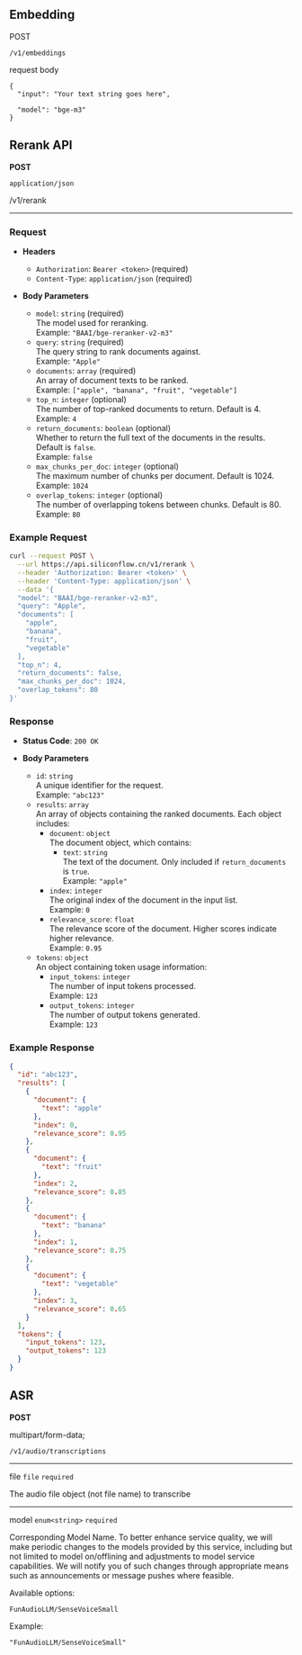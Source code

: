 ## Embedding

POST

```
/v1/embeddings
```

request body

```
{
  "input": "Your text string goes here",

  "model": "bge-m3"
}

```

## Rerank API

**POST**

`application/json`

/v1/rerank

---

### Request

- **Headers**
  - `Authorization`: `Bearer <token>` (required)
  - `Content-Type`: `application/json` (required)

- **Body Parameters**
  - `model`: `string` (required)  
    The model used for reranking.  
    Example: `"BAAI/bge-reranker-v2-m3"`
  - `query`: `string` (required)  
    The query string to rank documents against.  
    Example: `"Apple"`
  - `documents`: `array` (required)  
    An array of document texts to be ranked.  
    Example: `["apple", "banana", "fruit", "vegetable"]`
  - `top_n`: `integer` (optional)  
    The number of top-ranked documents to return. Default is 4.  
    Example: `4`
  - `return_documents`: `boolean` (optional)  
    Whether to return the full text of the documents in the results. Default is `false`.  
    Example: `false`
  - `max_chunks_per_doc`: `integer` (optional)  
    The maximum number of chunks per document. Default is 1024.  
    Example: `1024`
  - `overlap_tokens`: `integer` (optional)  
    The number of overlapping tokens between chunks. Default is 80.  
    Example: `80`

### Example Request

```bash
curl --request POST \
  --url https://api.siliconflow.cn/v1/rerank \
  --header 'Authorization: Bearer <token>' \
  --header 'Content-Type: application/json' \
  --data '{
  "model": "BAAI/bge-reranker-v2-m3",
  "query": "Apple",
  "documents": [
    "apple",
    "banana",
    "fruit",
    "vegetable"
  ],
  "top_n": 4,
  "return_documents": false,
  "max_chunks_per_doc": 1024,
  "overlap_tokens": 80
}'
```

### Response

- **Status Code**: `200 OK`

- **Body Parameters**
  - `id`: `string`  
    A unique identifier for the request.  
    Example: `"abc123"`
  - `results`: `array`  
    An array of objects containing the ranked documents. Each object includes:
    - `document`: `object`  
      The document object, which contains:
      - `text`: `string`  
        The text of the document. Only included if `return_documents` is `true`.  
        Example: `"apple"`
    - `index`: `integer`  
      The original index of the document in the input list.  
      Example: `0`
    - `relevance_score`: `float`  
      The relevance score of the document. Higher scores indicate higher relevance.  
      Example: `0.95`
  - `tokens`: `object`  
    An object containing token usage information:
    - `input_tokens`: `integer`  
      The number of input tokens processed.  
      Example: `123`
    - `output_tokens`: `integer`  
      The number of output tokens generated.  
      Example: `123`

### Example Response

```json
{
  "id": "abc123",
  "results": [
    {
      "document": {
        "text": "apple"
      },
      "index": 0,
      "relevance_score": 0.95
    },
    {
      "document": {
        "text": "fruit"
      },
      "index": 2,
      "relevance_score": 0.85
    },
    {
      "document": {
        "text": "banana"
      },
      "index": 1,
      "relevance_score": 0.75
    },
    {
      "document": {
        "text": "vegetable"
      },
      "index": 3,
      "relevance_score": 0.65
    }
  ],
  "tokens": {
    "input_tokens": 123,
    "output_tokens": 123
  }
}
```


## ASR

**POST**

multipart/form-data;

```
/v1/audio/transcriptions
```

---

file `file` `required`

The audio file object (not file name) to transcribe

---

model `enum<string>` `required`

Corresponding Model Name. To better enhance service quality, we will make periodic changes to the models provided by this service, including but not limited to model on/offlining and adjustments to model service capabilities. We will notify you of such changes through appropriate means such as announcements or message pushes where feasible.

Available options:

`FunAudioLLM/SenseVoiceSmall`

Example:

`"FunAudioLLM/SenseVoiceSmall"`

